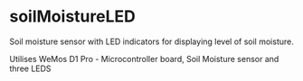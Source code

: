 # soilMoistureLED
Soil moisture sensor with LED indicators for displaying level of soil moisture. 

Utilises WeMos D1 Pro - Microcontroller board, Soil Moisture sensor and three LEDS